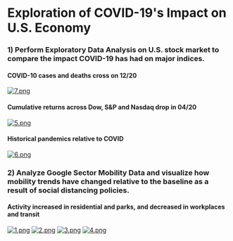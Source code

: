 # Exploration of COVID-19's Impact on U.S. Economy


### 1) Perform Exploratory Data Analysis on U.S. stock market to compare the impact COVID-19 has had on major indices.

#### COVID-10 cases and deaths cross on 12/20
[![7.png](https://i.postimg.cc/Nj9yLfK3/7.png)](https://postimg.cc/yDK6bKXj)

#### Cumulative returns across Dow, S&P and Nasdaq drop in 04/20
[![5.png](https://i.postimg.cc/s2H0mmjQ/5.png)](https://postimg.cc/FfcZsjJN)

#### Historical pandemics relative to COVID
[![6.png](https://i.postimg.cc/26FLmc13/6.png)](https://postimg.cc/Kkj8D5ry)


### 2) Analyze Google Sector Mobility Data and visualize how mobility trends have changed relative to the baseline as a result of social distancing policies. 

#### Activity increased in residential and parks, and decreased in workplaces and transit
[![1.png](https://i.postimg.cc/hvfyNdGy/1.png)](https://postimg.cc/MfJmQXVV)
[![2.png](https://i.postimg.cc/28L9whM3/2.png)](https://postimg.cc/MvxYZMW8)
[![3.png](https://i.postimg.cc/rsBJbZ3s/3.png)](https://postimg.cc/Fkx3kp9X)
[![4.png](https://i.postimg.cc/sfMCkBbC/4.png)](https://postimg.cc/7brR7LxK)
